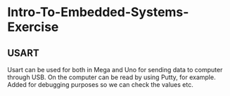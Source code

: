 # Intro-To-Embedded-Systems-Exercise

## USART

Usart can be used for both in Mega and Uno for sending data to computer through USB. On the computer can be read by using Putty, for example. Added for debugging purposes so we can check the values etc.
